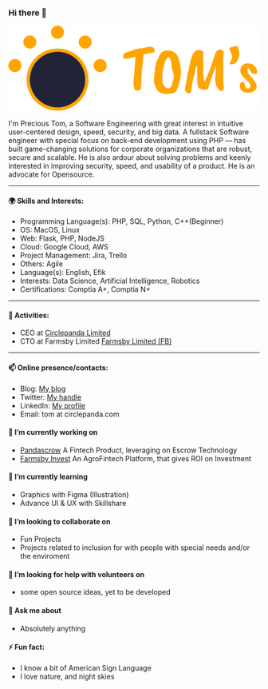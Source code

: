### Hi there 👋

![prezine](https://github.com/prezine/prezine/raw/master/logo.png)


I'm Precious Tom, a Software Engineering with great interest in intuitive user-centered design, speed, security, and big data. A fullstack Software engineer with special focus on back-end development using PHP — has built game-changing solutions for corporate organizations that are robust, secure and scalable. He is also ardour about solving problems and keenly interested in improving security, speed, and usability of a product. He is an advocate for Opensource.

---
#### 🌍 Skills and Interests:
- Programming Language(s): PHP, SQL, Python, C++(Beginner)
- OS: MacOS, Linux
- Web: Flask, PHP, NodeJS
- Cloud: Google Cloud, AWS
- Project Management: Jira, Trello
- Others: Agile
- Language(s): English, Efik
- Interests: Data Science, Artificial Intelligence, Robotics
- Certifications: Comptia A+, Comptia N+

---
#### 🚀 Activities:
- CEO at [Circlepanda Limited](https://circlepanda.io)
- CTO at Farmsby Limited [Farmsby Limited (FB)](https://farmsby.com)
---

#### 📫 Online presence/contacts:
- Blog: [My blog](https://yomaokobiah.com)
- Twitter: [My handle](https://twitter.com/PAniefiok)
- LinkedIn: [My profile](https://www.linkedin.com/in/ogheneyoma-okobiah/)
- Email: tom at circlepanda.com

#### 🔭 I’m currently working on 
- [Pandascrow](https://pandascrow.io) A Fintech Product, leveraging on Escrow Technology
- [Farmsby Invest](https://app.farmsby.com) An AgroFintech Platform, that gives ROI on Investment

#### 🌱 I’m currently learning 
- Graphics with Figma (Illustration)
- Advance UI & UX with Skillshare

#### 👯 I’m looking to collaborate on 
- Fun Projects
- Projects related to inclusion for with people with special needs and/or the enviroment

#### 🤔 I’m looking for help with volunteers on 
- some open source ideas, yet to be developed

#### 💬 Ask me about 
- Absolutely anything

#### ⚡ Fun fact:
- I know a bit of American Sign Language
- I love nature, and night skies